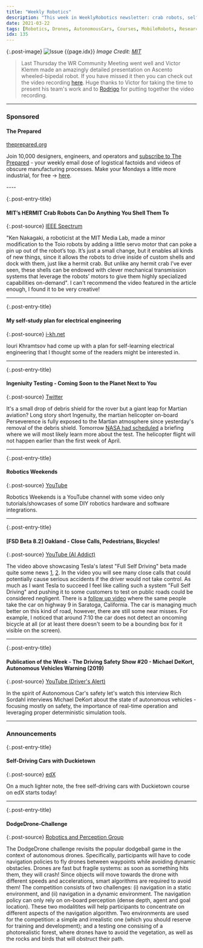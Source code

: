 ```yaml
---
title: "Weekly Robotics"
description: "This week in WeeklyRobotics newsletter: crab robots, self-study plan for electrical engineering, dangerous self-driving cars and more!"
date: 2021-03-22
tags: [Robotics, Drones, AutonomousCars, Courses, MobileRobots, Research]
idx: 135
---
```


{:.post-image}
![Issue {{page.idx}}](/img/headers/{{page.idx}}.jpg "Issue {{page.idx}}")
*Image Credit: [MIT]()*

> Last Thursday the WR Community Meeting went well and Victor Klemm made an amazingly detailed presentation on Ascento wheeled-bipedal robot. If you have missed it then you can check out the video recording [here](https://t.co/hmv1IAHl95). Huge thanks to Victor for taking the time to present his team's work and to [Rodrigo](https://www.linkedin.com/in/rodrigo-lopes-catto/) for putting together the video recording.

----
<div class="sponsor-snippet-wrapper">
    <div class="sponsor-snippet container-fluid">
        <div class="row">
            <div class="col-3 d-none d-sm-block"></div>
                <div class="col-sm-12 col-md-6 nopadding">
                    <h3 id="spoonsored">Sponsored</h3>
                    <h4 class="post-entry-title">The Prepared</h4>
                    <span class="sponsor-source">
                        <a href="https://theprepared.org?utm_source=wr&utm_medium=email&utm_campaign=135">theprepared.org</a>
                    </span>
                <p class="sponsor-blurb">Join 10,000 designers, engineers, and operators and <a href="https://theprepared.org/newsletter?utm_source=wr&utm_medium=email&utm_campaign=135">subscribe to The Prepared</a> - your weekly email dose of logistical factoids and videos of obscure manufacturing processes. Make your Mondays a little more industrial, for free -> <a href="https://theprepared.org/newsletter?utm_source=wr&utm_medium=email&utm_campaign=135">here</a>.</p>
            </div>
        </div>
    </div>
</div>
----

{:.post-entry-title}
#### MIT’s HERMIT Crab Robots Can Do Anything You Shell Them To

{:.post-source}
[IEEE Spectrum](https://spectrum.ieee.org/automaton/robotics/robotics-hardware/mits-hermit-crab-robots-can-do-anything-you-shell-them-to)

"Ken Nakagaki, a roboticist at the MIT Media Lab, made a minor modification to the Toio robots by adding a little servo motor that can poke a pin up out of the robot’s top. It’s just a small change, but it enables all kinds of new things, since it allows the robots to drive inside of custom shells and dock with them, just like a hermit crab. But unlike any hermit crab I’ve ever seen, these shells can be endowed with clever mechanical transmission systems that leverage the robots’ motors to give them highly specialized capabilities on-demand". I can't recommend the video featured in the article enough, I found it to be very creative!

----

{:.post-entry-title}
#### My self-study plan for electrical engineering

{:.post-source}
[i-kh.net](https://i-kh.net/2021/03/20/electrical-engineering-study-plan/)

Iouri Khramtsov had come up with a plan for self-learning electrical engineering that I thought some of the readers might be interested in.

----

{:.post-entry-title}
#### Ingeniuity Testing - Coming Soon to the Planet Next to You

{:.post-source}
[Twitter](https://twitter.com/NASAPersevere/status/1373708912281542665)

It's a small drop of debris shield for the rover but a giant leap for Martian aviation? Long story short Ingenuity, the martian helicopter on-board Perseverence is fully exposed to the Martian atmosphere since yesterday's removal of the debris shield. Tomorrow [NASA had scheduled](https://mars.nasa.gov/news/8891/nasa-to-host-briefing-to-preview-first-mars-helicopter-flights/) a briefing where we will most likely learn more about the test. The helicopter flight will not happen earlier than the first week of April.

----

{:.post-entry-title}
#### Robotics Weekends

{:.post-source}
[YouTube](https://www.youtube.com/c/RoboticsWeekends/videos)

Robotics Weekends is a YouTube channel with some video only tutorials/showcases of some DIY robotics hardware and software integrations.

----

{:.post-entry-title}
#### [FSD Beta 8.2] Oakland - Close Calls, Pedestrians, Bicycles!

{:.post-source}
[YouTube (AI Addict)](https://youtu.be/antLneVlxcs)

The video above showcasing Tesla's latest "Full Self Driving" beta made quite some news [1](https://www.thedrive.com/tech/39647/tesla-admits-current-full-self-driving-beta-will-always-be-a-level-2-system-emails), [2](https://www.roadandtrack.com/news/a35878363/teslas-full-self-driving-beta-is-just-laughably-bad-and-potentially-dangerous/). In the video you will see many close calls that could potentially cause serious accidents if the driver would not take control. As much as I want Tesla to succeed I feel like calling such a system "Full Self Driving" and pushing it to some customers to test on public roads could be considered negligent. There is a [follow up video](https://youtu.be/6nr9_wBPAHs) where the same people take the car on highway 9 in Saratoga, California. The car is managing much better on this kind of road, however, there are still some near misses. For example, I noticed that around 7:10 the car does not detect an oncoming bicycle at all (or at least there doesn't seem to be a bounding box for it visible on the screen).

----

{:.post-entry-title}
#### Publication of the Week - The Driving Safety Show #20 - Michael DeKort, Autonomous Vehicles Warning (2019)

{:.post-source}
[YouTube (Driver's Alert)](https://youtu.be/z2GeDMYhTbo)

In the spirit of Autonomous Car's safety let's watch this interview Rich Sordahl interviews Michael DeKort about the state of autonomous vehicles - focusing mostly on safety, the importance of real-time operation and leveraging proper deterministic simulation tools.

----

### Announcements

{:.post-entry-title}
#### Self-Driving Cars with Duckietown

{:.post-source}
[edX](https://www.edx.org/course/self-driving-cars-with-duckietown)

On a much lighter note, the free self-driving cars with Duckietown course on edX starts today!

----

{:.post-entry-title}
#### DodgeDrone-Challenge

{:.post-source}
[Robotics and Perception Group](https://uzh-rpg.github.io/PADE-ICRA2021/ddc/)

The DodgeDrone challenge revisits the popular dodgeball game in the context of autonomous drones. Specifically, participants will have to code navigation policies to fly drones between waypoints while avoiding dynamic obstacles. Drones are fast but fragile systems: as soon as something hits them, they will crash! Since objects will move towards the drone with different speeds and accelerations, smart algorithms are required to avoid them! The competition consists of two challenges: (i) navigation in a static environment, and (ii) navigation in a dynamic environment. The navigation policy can only rely on on-board perception (dense depth, agent and goal location). These two modalitites will help participants to concentrate on different aspects of the navigation algorithm. Two environments are used for the competition: a simple and irrealistic one (which you should reserve for training and development); and a testing one consising of a photorealistic forest, where drones have to avoid the vegetation, as well as the rocks and birds that will obstruct their path.
